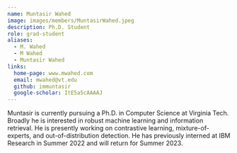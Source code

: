 ```yaml
---
name: Muntasir Wahed
image: images/members/MuntasirWahed.jpeg
description: Ph.D. Student
role: grad-student
aliases:
  - M. Wahed
  - M Wahed
  - Muntasir Wahed
links:
  home-page: www.mwahed.com
  email: mwahed@vt.edu
  github: immuntasir
  google-scholar: ItE5a5cAAAAJ
---
```


Muntasir is currently pursuing a Ph.D. in Computer Science at Virginia Tech. Broadly he is interested in robust machine learning and information retrieval. He is presently working on contrastive learning, mixture-of-experts, and out-of-distribution detection. He has previously interned at IBM Research in Summer 2022 and will return for Summer 2023. 

